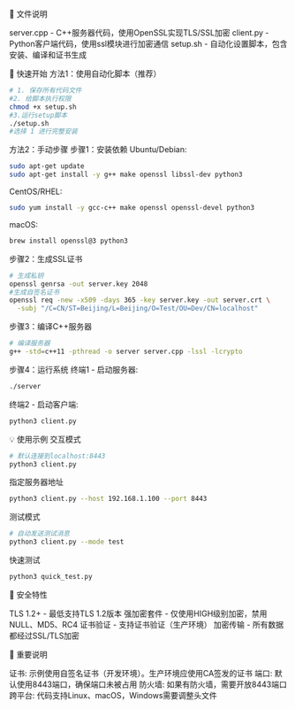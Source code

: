 📁 文件说明

server.cpp - C++服务器代码，使用OpenSSL实现TLS/SSL加密
client.py - Python客户端代码，使用ssl模块进行加密通信
setup.sh - 自动化设置脚本，包含安装、编译和证书生成

🚀 快速开始
方法1：使用自动化脚本（推荐）

```bash
# 1. 保存所有代码文件
#2. 给脚本执行权限
chmod +x setup.sh
#3.运行setup脚本
./setup.sh
#选择 1 进行完整安装
```

方法2：手动步骤
步骤1：安装依赖
Ubuntu/Debian:

```bash
sudo apt-get update
sudo apt-get install -y g++ make openssl libssl-dev python3
```

CentOS/RHEL:

```bash
sudo yum install -y gcc-c++ make openssl openssl-devel python3
```

macOS:

```bash 
brew install openssl@3 python3
```

步骤2：生成SSL证书

```bash
# 生成私钥
openssl genrsa -out server.key 2048
#生成自签名证书
openssl req -new -x509 -days 365 -key server.key -out server.crt \
  -subj "/C=CN/ST=Beijing/L=Beijing/O=Test/OU=Dev/CN=localhost"
```

步骤3：编译C++服务器

```bash
# 编译服务器
g++ -std=c++11 -pthread -o server server.cpp -lssl -lcrypto
```

步骤4：运行系统
终端1 - 启动服务器:

```bash
./server
```

终端2 - 启动客户端:

```bash
python3 client.py
```

💡 使用示例
交互模式

```bash
# 默认连接到localhost:8443
python3 client.py
```

指定服务器地址

```bash
python3 client.py --host 192.168.1.100 --port 8443
```

测试模式

```bash
# 自动发送测试消息
python3 client.py --mode test
```

快速测试

```bash
python3 quick_test.py
```

🔐 安全特性

TLS 1.2+ - 最低支持TLS 1.2版本
强加密套件 - 仅使用HIGH级别加密，禁用NULL、MD5、RC4
证书验证 - 支持证书验证（生产环境）
加密传输 - 所有数据都经过SSL/TLS加密

📝 重要说明

证书: 示例使用自签名证书（开发环境）。生产环境应使用CA签发的证书
端口: 默认使用8443端口，确保端口未被占用
防火墙: 如果有防火墙，需要开放8443端口
跨平台: 代码支持Linux、macOS，Windows需要调整头文件
